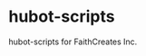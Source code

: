 hubot-scripts
==============================================================================

hubot-scripts for FaithCreates Inc.

